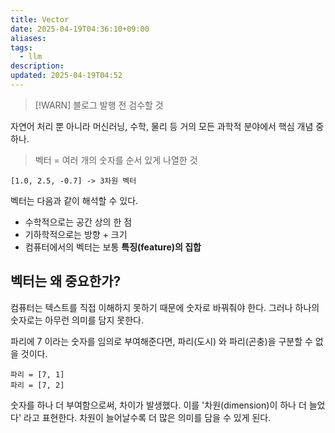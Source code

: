 ```yaml
---
title: Vector
date: 2025-04-19T04:36:10+09:00
aliases: 
tags:
  - llm
description: 
updated: 2025-04-19T04:52
---
```


> [!WARN]
> 블로그 발행 전 검수할 것

자연어 처리 뿐 아니라 머신러닝, 수학, 물리 등 거의 모든 과학적 분야에서 핵심 개념 중 하나.

> 벡터 = 여러 개의 숫자를 순서 있게 나열한 것

```
[1.0, 2.5, -0.7] -> 3차원 벡터
```

벡터는 다음과 같이 해석할 수 있다.

- 수학적으로는 공간 상의 한 점
- 기하학적으로는 방향 + 크기
- 컴퓨터에서의 벡터는 보통 **특징(feature)의 집합**

## 벡터는 왜 중요한가?

컴퓨터는 텍스트를 직접 이해하지 못하기 때문에 숫자로 바꿔줘야 한다. 그러나 하나의 숫자로는 아무런 의미를 담지 못한다.

파리에 7 이라는 숫자를 임의로 부여해준다면, 파리(도시) 와 파리(곤충)을 구분할 수 없을 것이다.

```
파리 = [7, 1]
파리 = [7, 2]
```

숫자를 하나 더 부여함으로써, 차이가 발생했다. 이를 '차원(dimension)이 하나 더 늘었다' 라고 표현한다. 차원이 늘어날수록 더 많은 의미를 담을 수 있게 된다.
